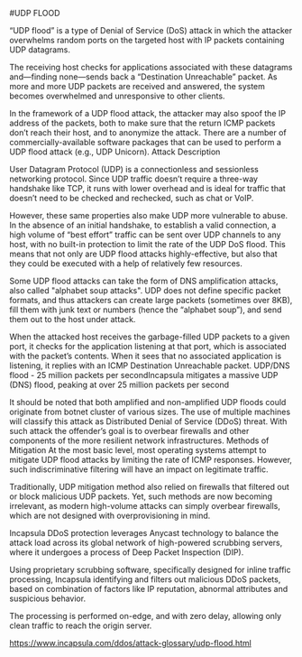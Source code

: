 #UDP FLOOD

“UDP flood” is a type of Denial of Service (DoS) attack in which the attacker overwhelms random ports on the targeted host with IP packets containing UDP datagrams.

The receiving host checks for applications associated with these datagrams and—finding none—sends back a “Destination Unreachable” packet. As more and more UDP packets are received and answered, the system becomes overwhelmed and unresponsive to other clients.

In the framework of a UDP flood attack, the attacker may also spoof the IP address of the packets, both to make sure that the return ICMP packets don’t reach their host, and to anonymize the attack. There are a number of commercially-available software packages that can be used to perform a UDP flood attack (e.g., UDP Unicorn).
Attack Description

User Datagram Protocol (UDP) is a connectionless and sessionless networking protocol. Since UDP traffic doesn’t require a three-way handshake like TCP, it runs with lower overhead and is ideal for traffic that doesn’t need to be checked and rechecked, such as chat or VoIP.

However, these same properties also make UDP more vulnerable to abuse. In the absence of an initial handshake, to establish a valid connection, a high volume of “best effort” traffic can be sent over UDP channels to any host, with no built-in protection to limit the rate of the UDP DoS flood. This means that not only are UDP flood attacks highly-effective, but also that they could be executed with a help of relatively few resources.

Some UDP flood attacks can take the form of DNS amplification attacks, also called "alphabet soup attacks". UDP does not define specific packet formats, and thus attackers can create large packets (sometimes over 8KB), fill them with junk text or numbers (hence the “alphabet soup”), and send them out to the host under attack.

When the attacked host receives the garbage-filled UDP packets to a given port, it checks for the application listening at that port, which is associated with the packet’s contents. When it sees that no associated application is listening, it replies with an ICMP Destination Unreachable packet.
UDP/DNS flood - 25 million packets per secondIncapsula mitigates a massive UDP (DNS) flood, peaking at over 25 million packets per second

It should be noted that both amplified and non-amplified UDP floods could originate from botnet cluster of various sizes. The use of multiple machines will classify this attack as Distributed Denial of Service (DDoS) threat. With such attack the offender’s goal is to overbear firewalls and other components of the more resilient network infrastructures.
Methods of Mitigation
At the most basic level, most operating systems attempt to mitigate UDP flood attacks by limiting the rate of ICMP responses. However, such indiscriminative filtering will have an impact on legitimate traffic.

Traditionally, UDP mitigation method also relied on firewalls that filtered out or block malicious UDP packets. Yet, such methods are now becoming irrelevant, as modern high-volume attacks can simply overbear firewalls, which are not designed with overprovisioning in mind.

Incapsula DDoS protection leverages Anycast technology to balance the attack load across its global network of high-powered scrubbing servers, where it undergoes a process of Deep Packet Inspection (DIP).

Using proprietary scrubbing software, specifically designed for inline traffic processing, Incapsula identifying and filters out malicious DDoS packets, based on combination of factors like IP reputation, abnormal attributes and suspicious behavior.

The processing is performed on-edge, and with zero delay, allowing only clean traffic to reach the origin server.

<https://www.incapsula.com/ddos/attack-glossary/udp-flood.html>